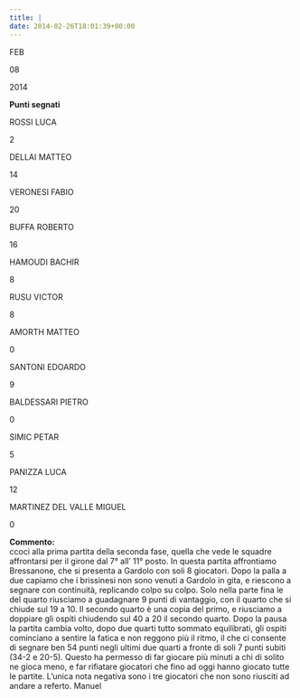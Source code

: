 ```yaml
---
title: |
date: 2014-02-26T18:01:39+00:00
---
```

FEB

08

2014

**Punti segnati**

ROSSI LUCA

2

DELLAI MATTEO

14

VERONESI FABIO

20

BUFFA ROBERTO

16

HAMOUDI BACHIR

8

RUSU VICTOR

8

AMORTH MATTEO

0

SANTONI EDOARDO

9

BALDESSARI PIETRO

0

SIMIC PETAR

5

PANIZZA LUCA

12

MARTINEZ DEL VALLE MIGUEL

0

**Commento:**  
ccoci alla prima partita della seconda fase, quella che vede le squadre affrontarsi per il girone dal 7° all’ 11° posto. In questa partita affrontiamo Bressanone, che si presenta a Gardolo con soli 8 giocatori. Dopo la palla a due capiamo che i brissinesi non sono venuti a Gardolo in gita, e riescono a segnare con continuità, replicando colpo su colpo. Solo nella parte fina le del quarto riusciamo a guadagnare 9 punti di vantaggio, con il quarto che si chiude sul 19 a 10. Il secondo quarto è una copia del primo, e riusciamo a doppiare gli ospiti chiudendo sul 40 a 20 il secondo quarto. Dopo la pausa la partita cambia volto, dopo due quarti tutto sommato equilibrati, gli ospiti cominciano a sentire la fatica e non reggono più il ritmo, il che ci consente di segnare ben 54 punti negli ultimi due quarti a fronte di soli 7 punti subiti (34-2 e 20-5). Questo ha permesso di far giocare più minuti a chi di solito ne gioca meno, e far rifiatare giocatori che fino ad oggi hanno giocato tutte le partite. L’unica nota negativa sono i tre giocatori che non sono riusciti ad andare a referto. Manuel